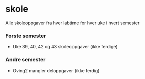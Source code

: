 # skole
Alle skoleoppgaver fra hver labtime for hver uke i hvert semester

### Forste semester
* Uke 39, 40, 42 og 43 skoleoppgaver (ikke ferdige) 

### Andre semester
* Oving2 mangler deloppgaver (ikke ferdig)
